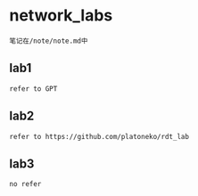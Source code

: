 # network_labs
    笔记在/note/note.md中
## lab1
    refer to GPT
## lab2
    refer to https://github.com/platoneko/rdt_lab
## lab3
    no refer